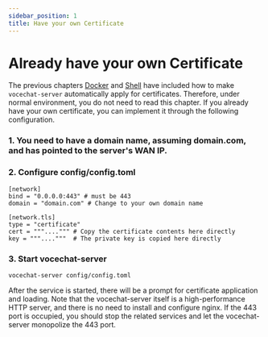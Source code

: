 ```yaml
---
sidebar_position: 1
title: Have your own Certificate
---
```


# Already have your own Certificate

The previous chapters [Docker](/install/install-by-docker) and [Shell](/install/install-by-shell) have included
how to make `vocechat-server` automatically apply for certificates.
Therefore, under normal environment, you do not need to read this chapter.
If you already have your own certificate, you can implement it through the following configuration.

### 1. You need to have a domain name, assuming domain.com, and has pointed to the server's WAN IP.

### 2. Configure config/config.toml

```shell
[network]
bind = "0.0.0.0:443" # must be 443
domain = "domain.com" # Change to your own domain name

[network.tls]
type = "certificate"
cert = """....""" # Copy the certificate contents here directly
key = """...."""  # The private key is copied here directly
```

### 3. Start vocechat-server

```shell
vocechat-server config/config.toml
```

After the service is started, there will be a prompt for certificate application and loading.
Note that the vocechat-server itself is a high-performance HTTP server, and there is no need to install and configure nginx.
If the 443 port is occupied, you should stop the related services and let the vocechat-server monopolize the 443 port.
